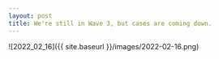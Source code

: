 ```yaml
---
layout: post
title: We're still in Wave 3, but cases are coming down.
---
```



![2022_02_16]({{ site.baseurl }}/images/2022-02-16.png)
